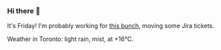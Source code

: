 ### Hi there :wave:

It's Friday! I'm probably working for [this bunch](https://github.com/kohofinancial), moving some Jira tickets.

Weather in Toronto: light rain, mist, at +16°C.
